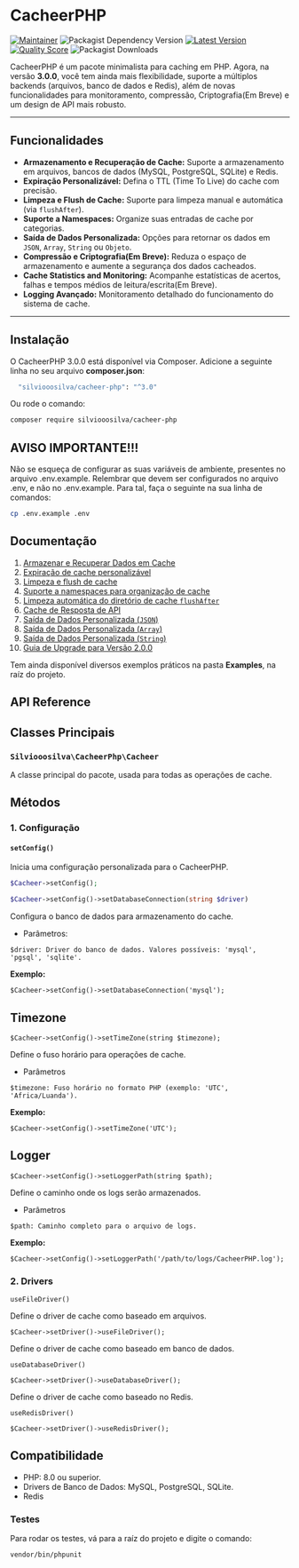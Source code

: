 # CacheerPHP

[![Maintainer](https://img.shields.io/badge/maintainer-@silviooosilva-blue.svg?style=for-the-badge&color=blue)](https://github.com/silviooosilva)
![Packagist Dependency Version](https://img.shields.io/packagist/dependency-v/silviooosilva/cacheer-php/PHP?style=for-the-badge&color=blue)
[![Latest Version](https://img.shields.io/github/release/silviooosilva/CacheerPHP.svg?style=for-the-badge&color=blue)](https://github.com/silviooosilva/CacheerPHP/releases)
[![Quality Score](https://img.shields.io/scrutinizer/g/silviooosilva/CacheerPHP.svg?style=for-the-badge&color=blue)](https://scrutinizer-ci.com/g/silviooosilva/CacheerPHP)
![Packagist Downloads](https://img.shields.io/packagist/dt/silviooosilva/cacheer-php?style=for-the-badge&color=blue)

CacheerPHP é um pacote minimalista para caching em PHP. Agora, na versão **3.0.0**, você tem ainda mais flexibilidade, suporte a múltiplos backends (arquivos, banco de dados e Redis), além de novas funcionalidades para monitoramento, compressão, Criptografia(Em Breve) e um design de API mais robusto.

---

## Funcionalidades

- **Armazenamento e Recuperação de Cache:** Suporte a armazenamento em arquivos, bancos de dados (MySQL, PostgreSQL, SQLite) e Redis.
- **Expiração Personalizável:** Defina o TTL (Time To Live) do cache com precisão.
- **Limpeza e Flush de Cache:** Suporte para limpeza manual e automática (via `flushAfter`).
- **Suporte a Namespaces:** Organize suas entradas de cache por categorias.
- **Saída de Dados Personalizada:** Opções para retornar os dados em `JSON`, `Array`, `String` ou `Objeto`.
- **Compressão e Criptografia(Em Breve):** Reduza o espaço de armazenamento e aumente a segurança dos dados cacheados.
- **Cache Statistics and Monitoring:** Acompanhe estatísticas de acertos, falhas e tempos médios de leitura/escrita(Em Breve).
- **Logging Avançado:** Monitoramento detalhado do funcionamento do sistema de cache.

---

## Instalação

O CacheerPHP 3.0.0 está disponível via Composer. Adicione a seguinte linha no seu arquivo **composer.json**:

```sh
  "silviooosilva/cacheer-php": "^3.0"
```

Ou rode o comando:

```sh
composer require silviooosilva/cacheer-php
```

## AVISO IMPORTANTE!!!

Não se esqueça de configurar as suas variáveis de ambiente, presentes no arquivo .env.example.
Relembrar que devem ser configurados no arquivo .env, e não no .env.example.
Para tal, faça o seguinte na sua linha de comandos:

```sh
cp .env.example .env 
```



## Documentação

1.  [Armazenar e Recuperar Dados em Cache](docs/example01.md)
2.  [Expiração de cache personalizável](docs/example02.md)
3.  [Limpeza e flush de cache](docs/example03.md)
4.  [Suporte a namespaces para organização de cache](docs/example04.md)
5.  [Limpeza automática do diretório de cache `flushAfter`](docs/example09.md)
6.  [Cache de Resposta de API](docs/example05.md)
7.  [Saída de Dados Personalizada (`JSON`)](docs/example06.md)
8.  [Saída de Dados Personalizada (`Array`)](docs/example07.md)
9.  [Saída de Dados Personalizada (`String`)](docs/example08.md)
10. [Guia de Upgrade para Versão 2.0.0](docs/guia2.0.0.md)

Tem ainda disponível diversos exemplos práticos na pasta **Examples**, na raíz do projeto.

## API Reference

## **Classes Principais**

### `Silviooosilva\CacheerPhp\Cacheer`

A classe principal do pacote, usada para todas as operações de cache.


## **Métodos**

### 1. **Configuração**

#### `setConfig()`
Inicia uma configuração personalizada para o CacheerPHP.

```php
$Cacheer->setConfig();
```
```php
$Cacheer->setConfig()->setDatabaseConnection(string $driver)
```
Configura o banco de dados para armazenamento do cache.

- Parâmetros:
```
$driver: Driver do banco de dados. Valores possíveis: 'mysql', 'pgsql', 'sqlite'.
```

**Exemplo:**

```
$Cacheer->setConfig()->setDatabaseConnection('mysql');
```
Timezone
---

```
$Cacheer->setConfig()->setTimeZone(string $timezone);
```

Define o fuso horário para operações de cache.
- Parâmetros

```
$timezone: Fuso horário no formato PHP (exemplo: 'UTC', 'Africa/Luanda').
```

**Exemplo:**

```
$Cacheer->setConfig()->setTimeZone('UTC');
```

Logger
---

```
$Cacheer->setConfig()->setLoggerPath(string $path);
```
Define o caminho onde os logs serão armazenados.

- Parâmetros

```
$path: Caminho completo para o arquivo de logs.
```

**Exemplo:**

```
$Cacheer->setConfig()->setLoggerPath('/path/to/logs/CacheerPHP.log');
```

### 2. **Drivers**

```
useFileDriver()
```
Define o driver de cache como baseado em arquivos.

```
$Cacheer->setDriver()->useFileDriver();
```

Define o driver de cache como baseado em banco de dados.

```
useDatabaseDriver()
```

```
$Cacheer->setDriver()->useDatabaseDriver();
```

Define o driver de cache como baseado no Redis.

```
useRedisDriver()
```

```
$Cacheer->setDriver()->useRedisDriver();
```

## Compatibilidade

- PHP: 8.0 ou superior.
- Drivers de Banco de Dados: MySQL, PostgreSQL, SQLite.
- Redis

### Testes

Para rodar os testes, vá para a raíz do projeto e digite o comando:

```sh
vendor/bin/phpunit
```
